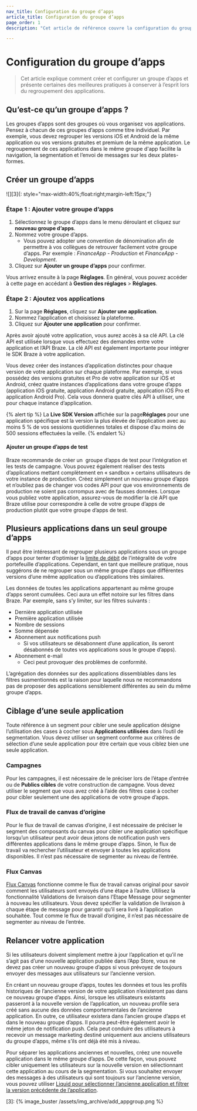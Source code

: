 ```yaml
---
nav_title: Configuration du groupe d’apps
article_title: Configuration du groupe d’apps
page_order: 1
description: "Cet article de référence couvre la configuration du groupe d’apps et la création de votre groupe d’apps."

---
```


# Configuration du groupe d’apps

> Cet article explique comment créer et configurer un groupe d’apps et présente certaines des meilleures pratiques à conserver à l’esprit lors du regroupement des applications.

## Qu’est-ce qu’un groupe d’apps ?

Les groupes d’apps sont des groupes où vous organisez vos applications. Pensez à chacun de ces groupes d’apps comme titre individuel. Par exemple, vous devez regrouper les versions iOS et Android de la même application ou vos versions gratuites et premium de la même application. Le regroupement de ces applications dans le même groupe d'app facilite la navigation, la segmentation et l’envoi de messages sur les deux plates-formes.

## Créer un groupe d’apps

![][3]{: style="max-width:40%;float:right;margin-left:15px;"} 

### Étape 1 : Ajouter votre groupe d’apps

1. Sélectionnez le groupe d’apps dans le menu déroulant et cliquez sur <i class="fas fa-plus"></i> **nouveau groupe d’apps**.
2. Nommez votre groupe d’apps. 
   - Vous pouvez adopter une convention de dénomination afin de permettre à vos collègues de retrouver facilement votre groupe d’apps. Par exemple : *FinanceApp - Production* et *FinanceApp - Development*.
3. Cliquez sur **Ajouter un groupe d’apps** pour confirmer.

Vous arrivez ensuite à la page **Réglages**. En général, vous pouvez accéder à cette page en accédant à **Gestion des réglages** > **Réglages**.

### Étape 2 : Ajoutez vos applications

1. Sur la page **Réglages**, cliquez sur <i class="fas fa-plus"></i> **Ajouter une application**.
2. Nommez l’application et choisissez la plateforme.
3. Cliquez sur **Ajouter une application** pour confirmer.

Après avoir ajouté votre application, vous aurez accès à sa clé API. La clé API est utilisée lorsque vous effectuez des demandes entre votre application et l’API Braze. La clé API est également importante pour intégrer le SDK Braze à votre application. 

Vous devez créer des instances d’application distinctes pour chaque version de votre application sur chaque plateforme. Par exemple, si vous possédez des versions gratuites et Pro de votre application sur iOS et Android, créez quatre instances d’applications dans votre groupe d’apps (application iOS gratuite, application Android gratuite, application iOS Pro et application Android Pro). Cela vous donnera quatre clés API à utiliser, une pour chaque instance d’application.

{% alert tip %}
La **Live SDK Version** affichée sur la page**Réglages** pour une application spécifique est la version la plus élevée de l’application avec au moins 5 % de vos sessions quotidiennes totales et dispose d’au moins de 500 sessions effectuées la veille.
{% endalert %}

#### Ajouter un groupe d’apps de test

Braze recommande de créer un  groupe d’apps de test pour l’intégration et les tests de campagne. Vous  pouvez également réaliser des tests d’applications mettant complètement en « sandbox » certains utilisateurs de votre instance de production. Créez simplement un nouveau groupe d’apps et n’oubliez pas de changer vos codes API pour que vos environnements de production ne soient pas corrompus avec de fausses données. Lorsque vous publiez votre application, assurez-vous de modifier la clé API que Braze utilise pour correspondre à celle de votre groupe d’apps de production plutôt que votre groupe d’apps de test.

## Plusieurs applications dans un seul groupe d’apps

Il peut être intéressant de regrouper plusieurs applications sous un groupe d’apps pour tenter d’optimiser la [limite de débit]({{site.baseurl}}/user_guide/engagement_tools/campaigns/building_campaigns/rate-limiting) de l’intégralité de votre portefeuille d’applications. Cependant, en tant que meilleure pratique, nous suggérons de ne regrouper sous un même groupe d’apps que différentes versions d’une même application ou d’applications très similaires. 

Les données de toutes les applications appartenant au même groupe d’apps seront cumulées. Ceci aura un effet notoire sur les filtres dans Braze. Par exemple, sans s’y limiter, sur les filtres suivants :

- Dernière application utilisée
- Première application utilisée
- Nombre de sessions
- Somme dépensée
- Abonnement aux notifications push
  - Si vos utilisateurs se désabonnent d’une application, ils seront désabonnés de toutes vos applications sous le groupe d’apps).
- Abonnement e-mail
  - Ceci peut provoquer des problèmes de conformité.

L’agrégation des données sur des applications dissemblables dans les filtres susmentionnés est la raison pour laquelle nous ne recommandons pas de proposer des applications sensiblement différentes au sein du même groupe d’apps.

## Ciblage d’une seule application

Toute référence à un segment pour cibler une seule application désigne l’utilisation des cases à cocher sous **Applications utilisées** dans l’outil de segmentation. Vous devez utiliser un segment conforme aux critères de sélection d’une seule application pour être certain que vous ciblez bien une seule application.

### Campagnes

Pour les campagnes, il est nécessaire de le préciser lors de l’étape d’entrée ou de **Publics cibles** de votre construction de campagne. Vous devez utiliser le segment que vous avez créé à l’aide des filtres case à cocher pour cibler seulement une des applications de votre groupe d’apps.

### Flux de travail de canvas d’origine

Pour le flux de travail de canvas d’origine, il est nécessaire de préciser le segment des composants du canvas pour cibler une application spécifique lorsqu’un utilisateur peut avoir deux jetons de notification push vers différentes applications dans le même groupe d’apps. Sinon, le flux de travail va rechercher l’utilisateur et envoyer à toutes les applications disponibles. Il n’est pas nécessaire de segmenter au niveau de l’entrée.

### Flux Canvas

[Flux Canvas]({{site.baseurl}}/user_guide/engagement_tools/canvas/faqs/#canvas-flow) fonctionne comme le flux de travail canvas original pour savoir comment les utilisateurs sont envoyés d’une étape à l’autre. Utilisez la fonctionnalité Validations de livraison dans l’Etape Message pour segmenter à nouveau les utilisateurs. Vous devez spécifier la validation de livraison à chaque étape de message pour garantir qu’il sera livré à l’application souhaitée. Tout comme le flux de travail d’origine, il n’est pas nécessaire de segmenter au niveau de l’entrée. 

## Relancer votre application

Si les utilisateurs doivent simplement mettre à jour l’application et qu’il ne s’agit pas d’une nouvelle application publiée dans l’App Store, vous ne devez pas créer un nouveau groupe d’apps si vous prévoyez de toujours envoyer des messages aux utilisateurs sur l’ancienne version.

En créant un nouveau groupe d’apps, toutes les données et tous les profils historiques de l’ancienne version de votre application n’existeront pas dans ce nouveau groupe d’apps. Ainsi, lorsque les utilisateurs existants passeront à la nouvelle version de l’application, un nouveau profile sera créé sans aucune des données comportementales de l’ancienne application. En outre, ce utilisateur existera dans l’ancien groupe d’apps et dans le nouveau groupe d’apps. Il pourra peut-être également avoir le même jeton de notification push. Cela peut conduire des utilisateurs à recevoir un message marketing destiné uniquement aux anciens utilisateurs du groupe d’apps, même s’ils ont déjà été mis à niveau.

Pour séparer les applications anciennes et nouvelles, créez une nouvelle application dans le même groupe d’apps. De cette façon, vous pouvez cibler uniquement les utilisateurs sur la nouvelle version en sélectionnant cette application au cours de la segmentation. Si vous souhaitez envoyer des messages à des utilisateurs qui sont toujours sur l’ancienne version, vous pouvez utiliser [Liquid pour sélectionner l’ancienne application et filtrer la version précédente de l’application](https://learning.braze.com/target-different-app-versions-with-liquid/929971).

[3]: {% image_buster /assets/img_archive/add_appgroup.png %}

